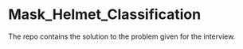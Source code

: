 # Mask_Helmet_Classification
The repo contains the solution to the problem given for the interview.
